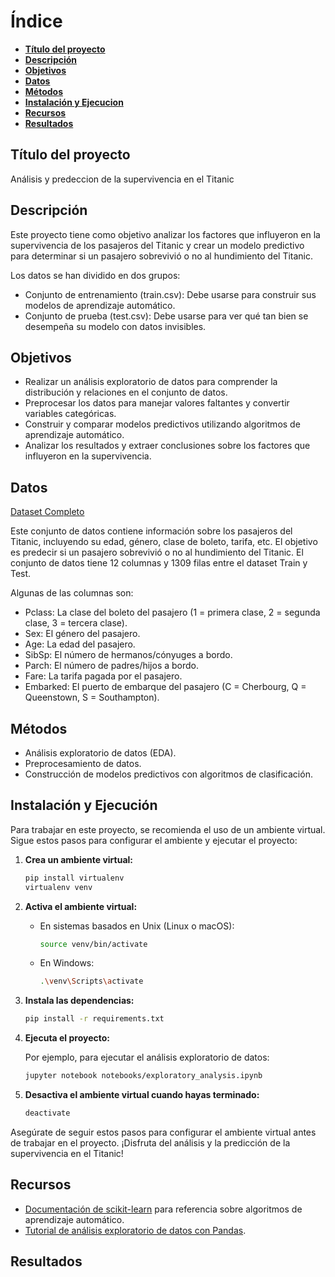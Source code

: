 # Índice

* **[Título del proyecto](#titulo-del-proyecto)**
* **[Descripción](#descripcion)**
* **[Objetivos](#objetivos)**
* **[Datos](#datos)**
* **[Métodos](#metodos)**
* **[Instalación y Ejecucion](#instalación-y-ejecución)**
* **[Recursos](#recursos)**
* **[Resultados](#resultados)**

## Título del proyecto

Análisis y predeccion de la supervivencia en el Titanic

## Descripción

Este proyecto tiene como objetivo analizar los factores que influyeron en la supervivencia de los pasajeros del Titanic y crear un modelo predictivo para determinar si un pasajero sobrevivió o no al hundimiento del Titanic.

Los datos se han dividido en dos grupos:

- Conjunto de entrenamiento (train.csv): Debe usarse para construir sus modelos de aprendizaje automático.
- Conjunto de prueba (test.csv): Debe usarse para ver qué tan bien se desempeña su modelo con datos invisibles.



## Objetivos

* Realizar un análisis exploratorio de datos para comprender la distribución y relaciones en el conjunto de datos.
* Preprocesar los datos para manejar valores faltantes y convertir variables categóricas.
* Construir y comparar modelos predictivos utilizando algoritmos de aprendizaje automático.
* Analizar los resultados y extraer conclusiones sobre los factores que influyeron en la supervivencia.

## Datos

[Dataset Completo](https://www.kaggle.com/competitions/titanic/overview)

Este conjunto de datos contiene información sobre los pasajeros del Titanic, incluyendo su edad, género, clase de boleto, tarifa, etc. El objetivo es predecir si un pasajero sobrevivió o no al hundimiento del Titanic. El conjunto de datos tiene 12 columnas y 1309 filas entre el dataset Train y Test. 

Algunas de las columnas son:

- Pclass: La clase del boleto del pasajero (1 = primera clase, 2 = segunda clase, 3 = tercera clase).
- Sex: El género del pasajero.
- Age: La edad del pasajero.
- SibSp: El número de hermanos/cónyuges a bordo.
- Parch: El número de padres/hijos a bordo.
- Fare: La tarifa pagada por el pasajero.
- Embarked: El puerto de embarque del pasajero (C = Cherbourg, Q = Queenstown, S = Southampton).

## Métodos

* Análisis exploratorio de datos (EDA).
* Preprocesamiento de datos.
* Construcción de modelos predictivos con algoritmos de clasificación.




## Instalación y Ejecución

Para trabajar en este proyecto, se recomienda el uso de un ambiente virtual. Sigue estos pasos para configurar el ambiente y ejecutar el proyecto:

1. **Crea un ambiente virtual:**

    ```bash
    pip install virtualenv
    virtualenv venv
    ```

2. **Activa el ambiente virtual:**

    - En sistemas basados en Unix (Linux o macOS):

      ```bash
      source venv/bin/activate
      ```

    - En Windows:

      ```bash
      .\venv\Scripts\activate
      ```

3. **Instala las dependencias:**

    ```bash
    pip install -r requirements.txt
    ```

4. **Ejecuta el proyecto:**

    Por ejemplo, para ejecutar el análisis exploratorio de datos:

    ```bash
    jupyter notebook notebooks/exploratory_analysis.ipynb
    ```

5. **Desactiva el ambiente virtual cuando hayas terminado:**

    ```bash
    deactivate
    ```

Asegúrate de seguir estos pasos para configurar el ambiente virtual antes de trabajar en el proyecto. ¡Disfruta del análisis y la predicción de la supervivencia en el Titanic!


## Recursos

* [Documentación de scikit-learn](https://scikit-learn.org/stable/index.html) para referencia sobre algoritmos de aprendizaje automático.
* [Tutorial de análisis exploratorio de datos con Pandas](https://www.datacamp.com/community/tutorials/pandas-tutorial-dataframe-python).

## Resultados